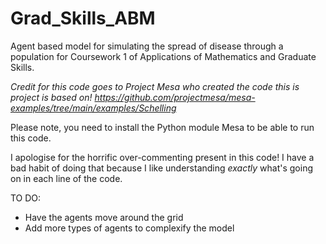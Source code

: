 # Grad_Skills_ABM
Agent based model for simulating the spread of disease through a population for Coursework 1 of Applications of Mathematics and Graduate Skills.

*Credit for this code goes to Project Mesa who created the code this is project is based on! https://github.com/projectmesa/mesa-examples/tree/main/examples/Schelling*

Please note, you need to install the Python module Mesa to be able to run this code.

I apologise for the horrific over-commenting present in this code! I have a bad habit of doing that because I like understanding *exactly* what's going on in each line of the code. 

TO DO:
- Have the agents move around the grid
- Add more types of agents to complexify the model
